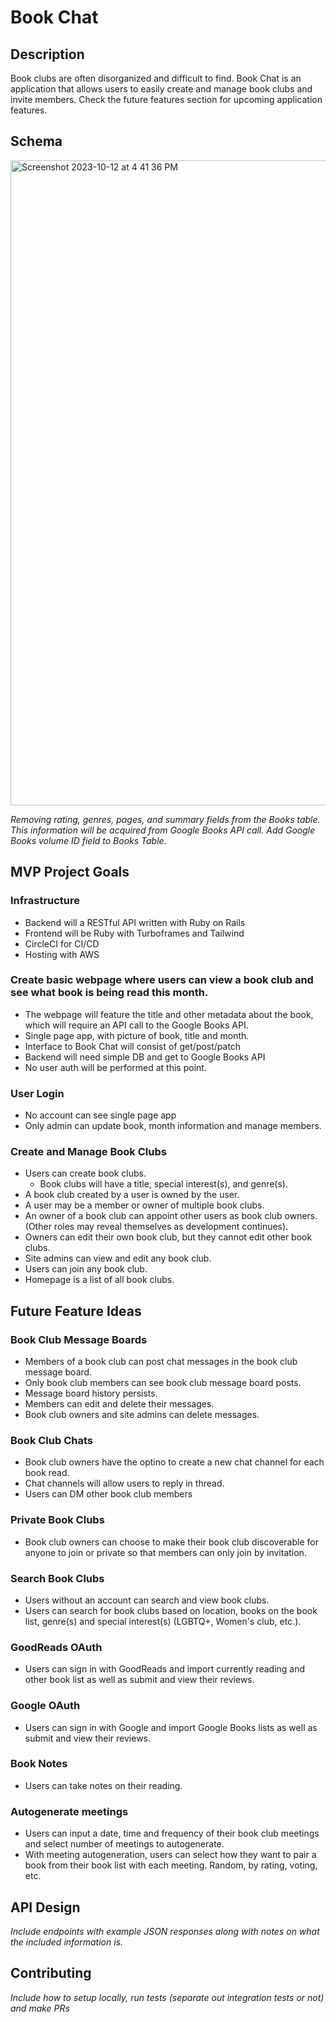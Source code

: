 # Book Chat

## Description
Book clubs are often disorganized and difficult to find. Book Chat is an application that allows users to easily create and manage book clubs and invite members. Check the future features section for upcoming application features. 

## Schema
<img width="1032" alt="Screenshot 2023-10-12 at 4 41 36 PM" src="https://github.com/Book-Chat/.github/assets/125829749/fce52052-7cf3-4d19-b1ff-55aff7d4251d">

*Removing rating, genres, pages, and summary fields from the Books table. This information will be acquired from Google Books API call. Add Google Books volume ID field to Books Table.*

## MVP Project Goals 

### Infrastructure
- Backend will a RESTful API written with Ruby on Rails
- Frontend will be Ruby with Turboframes and Tailwind
- CircleCI for CI/CD
- Hosting with AWS

### Create basic webpage where users can view a book club and see what book is being read this month. 
 - The webpage will feature the title and other metadata about the book, which will require an API call to the Google Books API.
 - Single page app, with picture of book, title and month.
 - Interface to Book Chat will consist of get/post/patch
 - Backend will need simple DB and get to Google Books API
 - No user auth will be performed at this point.

### User Login 
- No account can see single page app
- Only admin can update book, month information and manage members.

### Create and Manage Book Clubs
- Users can create book clubs.
  - Book clubs will have a title, special interest(s), and genre(s).
- A book club created by a user is owned by the user.
- A user may be a member or owner of multiple book clubs.
- An owner of a book club can appoint other users as book club owners. (Other roles may reveal themselves as development continues).
- Owners can edit their own book club, but they cannot edit other book clubs.
- Site admins can view and edit any book club.
- Users can join any book club.
- Homepage is a list of all book clubs.

## Future Feature Ideas

### Book Club Message Boards
- Members of a book club can post chat messages in the book club message board.
- Only book club members can see book club message board posts.
- Message board history persists.
- Members can edit and delete their messages.
- Book club owners and site admins can delete messages.

### Book Club Chats
- Book club owners have the optino to create a new chat channel for each book read.
- Chat channels will allow users to reply in thread.
- Users can DM other book club members

### Private Book Clubs
- Book club owners can choose to make their book club discoverable for anyone to join or private so that members can only join by invitation.

### Search Book Clubs
- Users without an account can search and view book clubs.
- Users can search for book clubs based on location, books on the book list, genre(s) and special interest(s) (LGBTQ+, Women's club, etc.).

### GoodReads OAuth
- Users can sign in with GoodReads and import currently reading and other book list as well as submit and view their reviews.

### Google OAuth
- Users can sign in with Google and import Google Books lists as well as submit and view their reviews.

### Book Notes
- Users can take notes on their reading. 

### Autogenerate meetings
- Users can input a date, time and frequency of their book club meetings and select number of meetings to autogenerate.
- With meeting autogeneration, users can select how they want to pair a book from their book list with each meeting. Random, by rating, voting, etc.

## API Design 
*Include endpoints with example JSON responses along with notes on what the included information is.*

## Contributing 
*Include how to setup locally, run tests (separate out integration tests or not) and make PRs*
